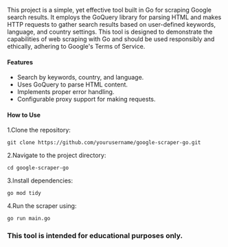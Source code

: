 This project is a simple, yet effective tool built in Go for scraping Google search results. It employs the GoQuery library for parsing HTML and makes HTTP requests to gather search results based on user-defined keywords, language, and country settings. This tool is designed to demonstrate the capabilities of web scraping with Go and should be used responsibly and ethically, adhering to Google's Terms of Service.

#### Features

- Search by keywords, country, and language.
- Uses GoQuery to parse HTML content.
- Implements proper error handling.
- Configurable proxy support for making requests.

#### How to Use

1.Clone the repository:

```
git clone https://github.com/yourusername/google-scraper-go.git
```

2.Navigate to the project directory:

```
cd google-scraper-go
```

3.Install dependencies:

```
go mod tidy
```

4.Run the scraper using:

```
go run main.go
```
### This tool is intended for educational purposes only. 
